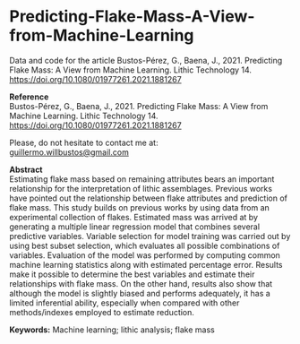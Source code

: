 # Predicting-Flake-Mass-A-View-from-Machine-Learning   

Data and code for the article Bustos-Pérez, G., Baena, J., 2021. Predicting Flake Mass: A View from Machine Learning. Lithic Technology 14. https://doi.org/10.1080/01977261.2021.1881267


**Reference**   
Bustos-Pérez, G., Baena, J., 2021. Predicting Flake Mass: A View from Machine Learning. Lithic Technology 14. https://doi.org/10.1080/01977261.2021.1881267    

Please, do not hesitate to contact me at:   
guillermo.willbustos@gmail.com   

**Abstract**   
Estimating flake mass based on remaining attributes bears an important relationship for the interpretation of lithic assemblages. Previous works have pointed out the relationship between flake attributes and prediction of flake mass. This study builds on previous works by using data from an experimental collection of flakes. Estimated mass was arrived at by generating a multiple linear regression model that combines several predictive variables. Variable selection for model training was carried out by using best subset selection, which evaluates all possible combinations of variables. Evaluation of the model was performed by computing common machine learning statistics along with estimated percentage error. Results make it possible to determine the best variables and estimate their relationships with flake mass. On the other hand, results also show that although the model is slightly biased and performs adequately, it has a limited inferential ability, especially when compared with other methods/indexes employed to estimate reduction.  

**Keywords:** Machine learning; lithic analysis; flake mass
